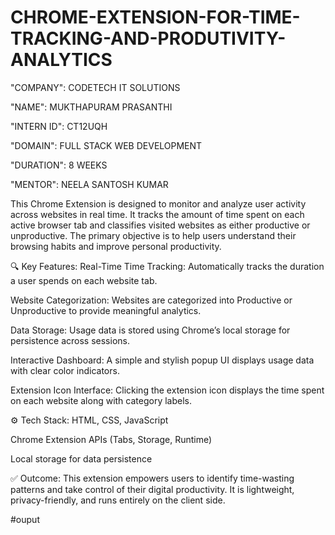 # CHROME-EXTENSION-FOR-TIME-TRACKING-AND-PRODUTIVITY-ANALYTICS

"COMPANY": CODETECH IT SOLUTIONS

"NAME": MUKTHAPURAM PRASANTHI

"INTERN ID": CT12UQH

"DOMAIN": FULL STACK WEB DEVELOPMENT

"DURATION": 8 WEEKS

"MENTOR": NEELA SANTOSH KUMAR

This Chrome Extension is designed to monitor and analyze user activity across websites in real time. It tracks the amount of time spent on each active browser tab and classifies visited websites as either productive or unproductive. The primary objective is to help users understand their browsing habits and improve personal productivity.

🔍 Key Features:
Real-Time Time Tracking:
Automatically tracks the duration a user spends on each website tab.

Website Categorization:
Websites are categorized into Productive or Unproductive to provide meaningful analytics.

Data Storage:
Usage data is stored using Chrome’s local storage for persistence across sessions.

Interactive Dashboard:
A simple and stylish popup UI displays usage data with clear color indicators.

Extension Icon Interface:
Clicking the extension icon displays the time spent on each website along with category labels.

⚙️ Tech Stack:
HTML, CSS, JavaScript

Chrome Extension APIs (Tabs, Storage, Runtime)

Local storage for data persistence

✅ Outcome:
This extension empowers users to identify time-wasting patterns and take control of their digital productivity. It is lightweight, privacy-friendly, and runs entirely on the client side.

#ouput

